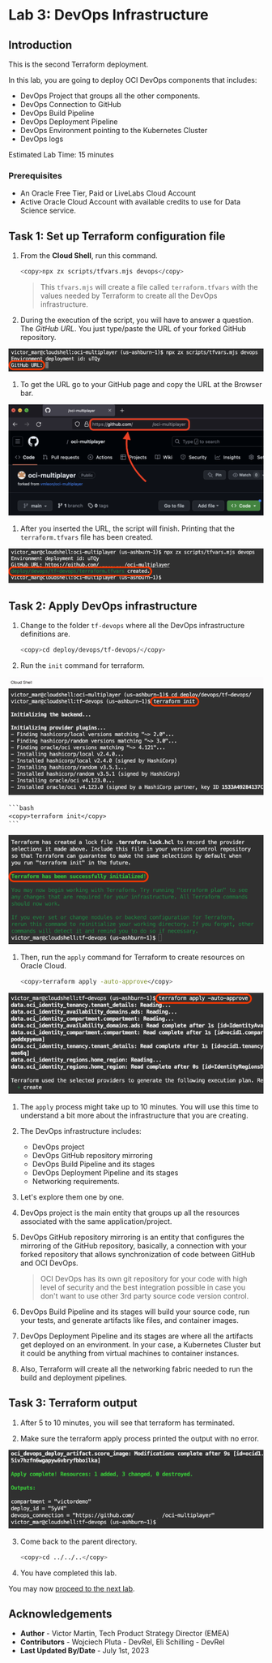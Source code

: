 # Lab 3: DevOps Infrastructure

## Introduction

This is the second Terraform deployment.

In this lab, you are going to deploy OCI DevOps components that includes:
- DevOps Project that groups all the other components.
- DevOps Connection to GitHub
- DevOps Build Pipeline
- DevOps Deployment Pipeline
- DevOps Environment pointing to the Kubernetes Cluster
- DevOps logs

Estimated Lab Time: 15 minutes

### Prerequisites

* An Oracle Free Tier, Paid or LiveLabs Cloud Account
* Active Oracle Cloud Account with available credits to use for Data Science service.

## Task 1: Set up Terraform configuration file

1. From the **Cloud Shell**, run this command.
    
    ```bash
    <copy>npx zx scripts/tfvars.mjs devops</copy>
    ```

    > This `tfvars.mjs` will create a file called `terraform.tfvars` with the values needed by Terraform to create all the DevOps infrastructure.

2. During the execution of the script, you will have to answer a question. The _GitHub URL_. You just type/paste the URL of your forked GitHub repository.

  ![tfvars GitHub URL](images/tfvars-devops-github-url.png)

1. To get the URL go to your GitHub page and copy the URL at the Browser bar.

  ![GitHub URL copy](images/github-url-copy.png)

1. After you inserted the URL, the script will finish. Printing that the `terraform.tfvars` file has been created.

  ![tfvars success](images/tfvars-devops-success.png)

## Task 2: Apply DevOps infrastructure

1. Change to the folder `tf-devops` where all the DevOps infrastructure definitions are.
    
    ```bash
    <copy>cd deploy/devops/tf-devops/</copy>
    ```

2. Run the `init` command for terraform.
    
  ![Terraform init](images/tfvars-devops-tf-init.png)

    ```bash
    <copy>terraform init</copy>
    ```

  ![Terraform init success](images/tfvars-devops-tf-init-success.png)

1. Then, run the `apply` command for Terraform to create resources on Oracle Cloud.
    
    ```bash
    <copy>terraform apply -auto-approve</copy>
    ```

  ![Terraform apply](images/tfvars-devops-tf-apply.png)

1. The `apply` process might take up to 10 minutes. You will use this time to understand a bit more about the infrastructure that you are creating.

5. The DevOps infrastructure includes:
    - DevOps project
    - DevOps GitHub repository mirroring
    - DevOps Build Pipeline and its stages
    - DevOps Deployment Pipeline and its stages
    - Networking requirements.

6. Let's explore them one by one.

7. DevOps project is the main entity that groups up all the resources associated with the same application/project.

8. DevOps GitHub repository mirroring is an entity that configures the mirroring of the GitHub repository, basically, a connection with your forked repository that allows synchronization of code between GitHub and OCI DevOps.

    > OCI DevOps has its own git repository for your code with high level of security and the best integration possible in case you don't want to use other 3rd party source code version control.

9. DevOps Build Pipeline and its stages will build your source code, run your tests, and generate artifacts like files, and container images.

10. DevOps Deployment Pipeline and its stages are where all the artifacts get deployed on an environment. In your case, a Kubernetes Cluster but it could be anything from virtual machines to container instances.

11. Also, Terraform will create all the networking fabric needed to run the build and deployment pipelines.

## Task 3: Terraform output

1. After 5 to 10 minutes, you will see that terraform has terminated.

2. Make sure the terraform apply process printed the output with no error.
    
  ![Terraform apply success](./images/tfvars-devops-tf-apply-success.png)

3. Come back to the parent directory.

    ```bash
    <copy>cd ../../..</copy>
    ```

4. You have completed this lab.

You may now [proceed to the next lab](#next).

## Acknowledgements

* **Author** - Victor Martin, Tech Product Strategy Director (EMEA)
* **Contributors** - Wojciech Pluta - DevRel, Eli Schilling - DevRel
* **Last Updated By/Date** - July 1st, 2023